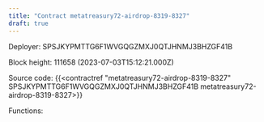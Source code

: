 ```yaml
---
title: "Contract metatreasury72-airdrop-8319-8327"
draft: true
---
```

Deployer: SPSJKYPMTTG6F1WVGQGZMXJ0QTJHNMJ3BHZGF41B


 



Block height: 111658 (2023-07-03T15:12:21.000Z)

Source code: {{<contractref "metatreasury72-airdrop-8319-8327" SPSJKYPMTTG6F1WVGQGZMXJ0QTJHNMJ3BHZGF41B metatreasury72-airdrop-8319-8327>}}

Functions:



